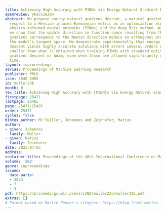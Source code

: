 ```yaml
---
title: Achieving High Accuracy with PINNs via Energy Natural Gradient Descent
openreview: y6sCx3eJpw
abstract: We propose energy natural gradient descent, a natural gradient method with
  respect to a Hessian-induced Riemannian metric as an optimization algorithm for
  physics-informed neural networks (PINNs) and the deep Ritz method. As a main motivation
  we show that the update direction in function space resulting from the energy natural
  gradient corresponds to the Newton direction modulo an orthogonal projection on
  the model’s tangent space. We demonstrate experimentally that energy natural gradient
  descent yields highly accurate solutions with errors several orders of magnitude
  smaller than what is obtained when training PINNs with standard optimizers like
  gradient descent or Adam, even when those are allowed significantly more computation
  time.
layout: inproceedings
series: Proceedings of Machine Learning Research
publisher: PMLR
issn: 2640-3498
id: muller23b
month: 0
tex_title: Achieving High Accuracy with {PINN}s via Energy Natural Gradient Descent
firstpage: 25471
lastpage: 25485
page: 25471-25485
order: 25471
cycles: false
bibtex_author: M\"{u}ller, Johannes and Zeinhofer, Marius
author:
- given: Johannes
  family: Müller
- given: Marius
  family: Zeinhofer
date: 2023-07-03
address: 
container-title: Proceedings of the 40th International Conference on Machine Learning
volume: '202'
genre: inproceedings
issued:
  date-parts:
  - 2023
  - 7
  - 3
pdf: https://proceedings.mlr.press/v202/muller23b/muller23b.pdf
extras: []
# Format based on Martin Fenner's citeproc: https://blog.front-matter.io/posts/citeproc-yaml-for-bibliographies/
---
```

